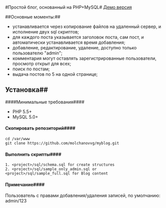 #Простой блог, основанный на PHP+MySQL#
[Демо версия](http://myblog.molchanov.site)

##Основные моменты:##
- устанавливается через копирование файлов на удаленный сервер, и исполнение двух sql скриптов;
- для каждого поста указывается заголовок поста, сам пост, и автоматически устанавливается время добавления;
- добавление, редактирование, удаление, доступно только пользователю  "admin";
- комментария могут оставлять зарегистрированные пользователи, просмотр открыт для всех;
- поиск по постам;
- выдача постов по 5 на одной странице;

## Установка##

####Минимальные требования####
- PHP 5.5+
- MySQL 5.0+
#### Скопировать репозиторий####
```
cd /var/www
git clone https://github.com/molchanovvg/myblog.git
```
#### Выполнить скрипты####
```
1. <project>/sql/schema.sql for create structures
2. <project>/sql/sample_only_admin.sql or <project>/sql/sample_full.sql for Blog content
```
#### Примечание####

Пользователь с правами добавления/удаления записей, по умолчанию: admin/123
